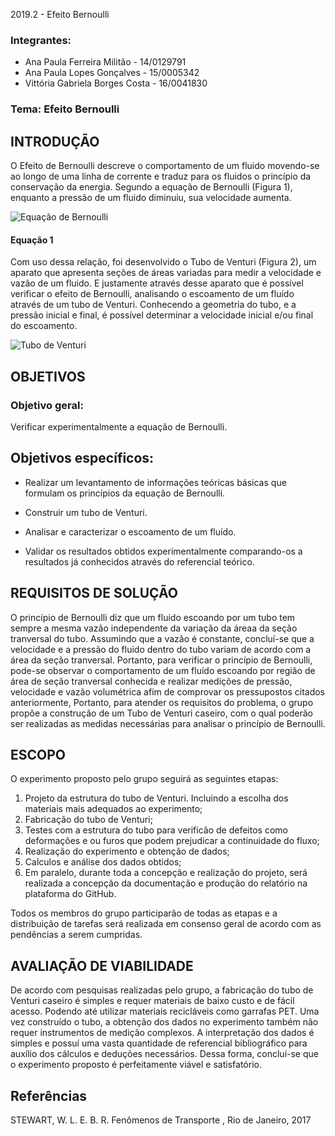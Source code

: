 2019.2 - Efeito Bernoulli

### Integrantes: 
* Ana Paula Ferreira Militão - 14/0129791
* Ana Paula Lopes Gonçalves - 15/0005342
* Vittória Gabriela Borges Costa - 16/0041830

### Tema: Efeito Bernoulli

## INTRODUÇÃO

   O Efeito de Bernoulli descreve o comportamento de um fluido movendo-se ao longo de uma linha de corrente e traduz para os fluidos o princípio da conservação da energia. Segundo a equação de Bernoulli (Figura 1), enquanto a pressão de um fluido diminuiu, sua velocidade aumenta.
 
![Equação de Bernoulli](https://github.com/laboratorio-de-dinamica-dos-fluidos/2019.2-EfeitoBernoulli/blob/master/Equa%C3%A7%C3%A3o%201.gif)
#### Equação 1


   Com uso dessa relação, foi desenvolvido o Tubo de Venturi (Figura 2), um aparato que apresenta seções de áreas variadas para medir a velocidade e vazão de um fluido. E justamente através desse aparato que é possível verificar o efeito de Bernoulli, analisando o escoamento de um fluído através de um tubo de Venturi. Conhecendo a geometria do tubo, e a pressão inicial e final, é possível determinar a velocidade inicial e/ou final do escoamento.

![Tubo de Venturi](https://encrypted-tbn0.gstatic.com/images?q=tbn:ANd9GcT3sgMCZcbEFFGOTkNDCehBy-lZhFAyOjQCksxO5ebUdZmbC35Q)

## OBJETIVOS
   ### Objetivo geral:
   
Verificar experimentalmente a equação de Bernoulli.

   ## Objetivos específicos:
   
- Realizar um levantamento de informações teóricas básicas que formulam os princípios da equação de Bernoulli. 

- Construir um tubo de Venturi.

- Analisar e caracterizar o escoamento de um fluído.

- Validar os resultados obtidos experimentalmente comparando-os a resultados já conhecidos através do referencial teórico. 

## REQUISITOS DE SOLUÇÃO
   O princípio de Bernoulli diz que um fluido escoando por um tubo tem sempre a mesma vazão independente da variação da áreaa da seção tranversal do tubo. Assumindo que a vazão é constante, concluí-se que a velocidade e a pressão do fluido dentro do tubo variam de acordo com a área da seção tranversal. Portanto, para verificar o princípio de Bernoulli, pode-se observar o comportamento de um fluído escoando por região de área de seção tranversal conhecida e realizar medições de pressão, velocidade e vazão volumétrica afim de comprovar os pressupostos citados anteriormente, 
   Portanto, para atender os requisitos do problema, o grupo propõe a construção de um Tubo de Venturi caseiro, com o qual poderão ser realizadas as medidas necessárias para analisar o princípio de Bernoulli.  

## ESCOPO
   O experimento proposto pelo grupo seguirá as seguintes etapas:
 1. Projeto da estrutura do tubo de Venturi. Incluindo a escolha dos materiais mais adequados ao experimento;
 2. Fabricação do tubo de Venturi;
 3. Testes com a estrutura do tubo para verificão de defeitos como deformações e ou furos que podem prejudicar a continuidade do fluxo;
 4. Realização do experimento e obtenção de dados;
 5. Calculos e análise dos dados obtidos;
 6. Em paralelo, durante toda a concepção e realização do projeto,  será realizada a concepção da documentação e produção do relatório na plataforma do GitHub. 
   
   Todos os membros do grupo participarão de todas as etapas e a distribuição de tarefas será realizada em consenso geral de acordo com as pendências a serem cumpridas. 
   
  
## AVALIAÇÃO DE VIABILIDADE
   De acordo com pesquisas realizadas pelo grupo, a fabricação do tubo de Venturi caseiro é simples e requer materiais de baixo custo e de fácil acesso. Podendo até utilizar materiais recicláveis como garrafas PET. Uma vez construído o tubo, a obtenção dos dados no experimento também não requer instrumentos de medição complexos. A interpretação dos dados é simples e possuí uma vasta quantidade de referencial bibliográfico para auxílio dos cálculos e deduções necessários. Dessa forma, concluí-se que o experimento proposto é perfeitamente viável e satisfatório. 


## Referências

STEWART, W. L. E. B. R. 
Fenômenos de Transporte , Rio de Janeiro, 2017
